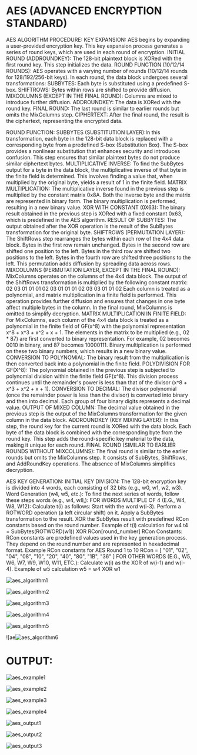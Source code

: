 # AES (ADVANCED ENCRYPTION STANDARD)
AES ALGORITHM PROCEDURE:
KEY EXPANSION:
AES begins by expanding a user-provided encryption key.
This key expansion process generates a series of round keys, which are used in each round of encryption.
INITIAL ROUND (ADDROUNDKEY):
The 128-bit plaintext block is XORed with the first round key.
This step initializes the data.
ROUND FUNCTION (10/12/14 ROUNDS):
AES operates with a varying number of rounds (10/12/14 rounds for 128/192/256-bit keys).
In each round, the data block undergoes several transformations:
SUBBYTES: Each byte is substituted using a predefined S-box.
SHIFTROWS: Bytes within rows are shifted to provide diffusion.
MIXCOLUMNS (EXCEPT IN THE FINAL ROUND): Columns are mixed to introduce further diffusion.
ADDROUNDKEY: The data is XORed with the round key.
FINAL ROUND:
The last round is similar to earlier rounds but omits the MixColumns step.
CIPHERTEXT:
After the final round, the result is the ciphertext, representing the encrypted data.

ROUND FUNCTION:
SUBBYTES (SUBSTITUTION LAYER):In this transformation, each byte in the 128-bit data block is replaced with a corresponding byte from a predefined S-box (Substitution Box).
The S-box provides a nonlinear substitution that enhances security and introduces confusion.
This step ensures that similar plaintext bytes do not produce similar ciphertext bytes.
MULTIPLICATIVE INVERSE:
To find the SubBytes output for a byte in the data block, the multiplicative inverse of that byte in the finite field is determined.
This involves finding a value that, when multiplied by the original byte, yields a result of 1 in the finite field.
MATRIX MULTIPLICATION:
The multiplicative inverse found in the previous step is multiplied by the constant matrix 0x8A.
Both the inverse byte and the matrix are represented in binary form.
The binary multiplication is performed, resulting in a new binary value.
XOR WITH CONSTANT (0X63):
The binary result obtained in the previous step is XORed with a fixed constant 0x63, which is predefined in the AES algorithm.
RESULT OF SUBBYTES:
The output obtained after the XOR operation is the result of the SubBytes transformation for the original byte.
SHIFTROWS (PERMUTATION LAYER):
The ShiftRows step rearranges the bytes within each row of the 4x4 data block.
Bytes in the first row remain unchanged.
Bytes in the second row are shifted one position to the left.
Bytes in the third row are shifted two positions to the left.
Bytes in the fourth row are shifted three positions to the left.
This permutation adds diffusion by spreading data across rows.
MIXCOLUMNS (PERMUTATION LAYER, EXCEPT IN THE FINAL ROUND):
MixColumns operates on the columns of the 4x4 data block.
The output of the ShiftRows transformation is multiplied by the following constant matrix:
02 03 01 01
01 02 03 01
01 01 02 03
03 01 01 02
Each column is treated as a polynomial, and matrix multiplication in a finite field is performed.
This operation provides further diffusion and ensures that changes in one byte affect multiple bytes in the column.
In the final round, MixColumns is omitted to simplify decryption.
MATRIX MULTIPLICATION IN FINITE FIELD:
For MixColumns, each column of the 4x4 data block is treated as a polynomial in the finite field of GF(x^8) with the polynomial representation x^8 + x^3 + x^2 + x + 1.
The elements in the matrix to be multiplied (e.g., 02 * 87) are first converted to binary representation. For example, 02 becomes 0010 in binary, and 87 becomes 10000111.
Binary multiplication is performed on these two binary numbers, which results in a new binary value.
CONVERSION TO POLYNOMIAL:
The binary result from the multiplication is then converted back into a polynomial in the finite field.
POLYDIVISION FOR GF(X^8):
The polynomial obtained in the previous step is subjected to polynomial division within the finite field GF(x^8).
This division process continues until the remainder's power is less than that of the divisor (x^8 + x^3 + x^2 + x + 1).
CONVERSION TO DECIMAL:
The divisor polynomial (once the remainder power is less than the divisor) is converted into binary and then into decimal.
Each group of four binary digits represents a decimal value.
OUTPUT OF MIXED COLUMN:
The decimal value obtained in the previous step is the output of the MixColumns transformation for the given column in the data block.
ADDROUNDKEY (KEY MIXING LAYER):
In this step, the round key for the current round is XORed with the data block.
Each byte of the data block is combined with the corresponding byte from the round key.
This step adds the round-specific key material to the data, making it unique for each round.
FINAL ROUND (SIMILAR TO EARLIER ROUNDS WITHOUT MIXCOLUMNS):
The final round is similar to the earlier rounds but omits the MixColumns step.
It consists of SubBytes, ShiftRows, and AddRoundKey operations.
The absence of MixColumns simplifies decryption.

AES KEY GENERATION:
INITIAL KEY DIVISION:
The 128-bit encryption key is divided into 4 words, each consisting of 32 bits (e.g., w0, w1, w2, w3).
Word Generation (w4, w5, etc.):
To find the next series of words, follow these steps words (e.g., w4, w8,):
FOR WORDS MULTIPLE OF 4 (E.G., W4, W8, W12):
Calculate t(i) as follows:
Start with the word w(i-3).
Perform a ROTWORD operation (a left circular shift) on it.
Apply a SubBytes transformation to the result.
XOR the SubBytes result with predefined RCon constants based on the round number.
Example of t(i) calculation for w4
t4 = SubBytes(ROTWORD(w1)) XOR RCon[round_number]
RCon Constants:
RCon constants are predefined values used in the key generation process. They depend on the round number and are represented in hexadecimal format.
Example RCon constants for AES Round 1 to 10
RCon = [  "01", "02", "04", "08", "10", "20", "40", "80", "1B", "36" ]
FOR OTHER WORDS (E.G., W5, W6, W7, W9, W10, W11, ETC.):
Calculate w(i) as the XOR of w(i-1) and w(i-4).
Example of w5 calculation
w5 = w4 XOR w1

![aes_algorithm1](https://github.com/Neeraja-Kallamadi/AES-Advanced-Encryption-Standard-/assets/110168775/03dd028c-c29c-418f-85bf-db563513cb59)

![aes_algorithm2](https://github.com/Neeraja-Kallamadi/AES-Advanced-Encryption-Standard-/assets/110168775/5956dd93-cc99-4c28-b72d-b3bdb436c709)

![aes_algorithm3](https://github.com/Neeraja-Kallamadi/AES-Advanced-Encryption-Standard-/assets/110168775/9aec7994-da0b-4fdb-8439-1e5650147158)

![aes_algorithm4](https://github.com/Neeraja-Kallamadi/AES-Advanced-Encryption-Standard-/assets/110168775/f14cc95f-aee4-424c-8b47-f70c08b77d5c)

![aes_algorithm5](https://github.com/Neeraja-Kallamadi/AES-Advanced-Encryption-Standard-/assets/110168775/4ad38694-d3ce-4076-ae87-e797efd8ef11)

![ae![aes_algorithm6](https://github.com/Neeraja-Kallamadi/AES-Advanced-Encryption-Standard-/assets/110168775/5aeba7d2-f10e-41c3-9772-ef175996d097)

# OUTPUT:

![aes_example1](https://github.com/Neeraja-Kallamadi/AES-Advanced-Encryption-Standard-/assets/110168775/907b5365-d29e-429d-99c9-69aaab7df2c0)

![aes_example2](https://github.com/Neeraja-Kallamadi/AES-Advanced-Encryption-Standard-/assets/110168775/f5aecf2a-60d2-4c0f-aaeb-a57ac9f1739b)

![aes_example3](https://github.com/Neeraja-Kallamadi/AES-Advanced-Encryption-Standard-/assets/110168775/a1ae744c-ac8f-4083-862f-43c04f5556c0)

![aes_example4](https://github.com/Neeraja-Kallamadi/AES-Advanced-Encryption-Standard-/assets/110168775/9825db2d-1f17-4219-83c5-59a60f6b3e89)

![aes_output1](https://github.com/Neeraja-Kallamadi/AES-Advanced-Encryption-Standard-/assets/110168775/3213d404-405e-4314-a5ad-1fb78bd22365)

![aes_output2](https://github.com/Neeraja-Kallamadi/AES-Advanced-Encryption-Standard-/assets/110168775/98b4e7b5-0250-4233-b3e0-2fb10d1d6081)

![aes_output3](https://github.com/Neeraja-Kallamadi/AES-Advanced-Encryption-Standard-/assets/110168775/0ab6dc39-cd61-49c5-a7ab-e0e470d88ea1)
